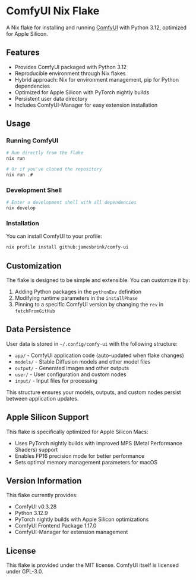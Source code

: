 # ComfyUI Nix Flake

A Nix flake for installing and running [ComfyUI](https://github.com/comfyanonymous/ComfyUI) with Python 3.12, optimized for Apple Silicon.

## Features

- Provides ComfyUI packaged with Python 3.12
- Reproducible environment through Nix flakes
- Hybrid approach: Nix for environment management, pip for Python dependencies
- Optimized for Apple Silicon with PyTorch nightly builds
- Persistent user data directory
- Includes ComfyUI-Manager for easy extension installation

## Usage

### Running ComfyUI

```bash
# Run directly from the flake
nix run

# Or if you've cloned the repository
nix run .#
```

### Development Shell

```bash
# Enter a development shell with all dependencies
nix develop
```

### Installation

You can install ComfyUI to your profile:

```bash
nix profile install github:jamesbrink/comfy-ui
```

## Customization

The flake is designed to be simple and extensible. You can customize it by:

1. Adding Python packages in the `pythonEnv` definition
2. Modifying runtime parameters in the `installPhase`
3. Pinning to a specific ComfyUI version by changing the `rev` in `fetchFromGitHub`

## Data Persistence

User data is stored in `~/.config/comfy-ui` with the following structure:

- `app/` - ComfyUI application code (auto-updated when flake changes)
- `models/` - Stable Diffusion models and other model files
- `output/` - Generated images and other outputs
- `user/` - User configuration and custom nodes
- `input/` - Input files for processing

This structure ensures your models, outputs, and custom nodes persist between application updates.

## Apple Silicon Support

This flake is specifically optimized for Apple Silicon Macs:

- Uses PyTorch nightly builds with improved MPS (Metal Performance Shaders) support
- Enables FP16 precision mode for better performance
- Sets optimal memory management parameters for macOS

## Version Information

This flake currently provides:

- ComfyUI v0.3.28
- Python 3.12.9
- PyTorch nightly builds with Apple Silicon optimizations
- ComfyUI Frontend Package 1.17.0
- ComfyUI-Manager for extension management

## License

This flake is provided under the MIT license. ComfyUI itself is licensed under GPL-3.0.
